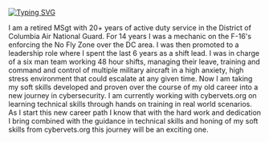 [![Typing SVG](https://readme-typing-svg.demolab.com?font=Fira+Code&pause=1000&color=F7F122&random=false&width=435&lines=Hello%2C+I'm+Michael+Daley)](https://git.io/typing-svg)


I am a retired MSgt with 20+ years of active duty service in the District of Columbia Air National Guard. For 14 years I was a mechanic on the F-16's enforcing the No Fly Zone over the DC area. I was then promoted to a leadership role where I spent the last 6 years as a shift lead. I was in charge of a six man team working 48 hour shifts, managing their leave, training and command and control of multiple military aircraft in a high anxiety,  high stress environment that could escalate at any given time. Now I am taking my soft skills developed and proven over the course of my old career into a new journey in cybersecurity. I am currently working with cybervets.org on learning technical skills through hands on training in real world scenarios.  As I start this new career path I know that with the hard work and dedication I bring combined with the guidance in technical skills and honing of my soft skills from cybervets.org this journey will be an exciting one.


